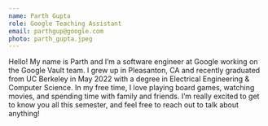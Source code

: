 ```yaml
---
name: Parth Gupta
role: Google Teaching Assistant
email: parthgup@google.com
photo: parth_gupta.jpeg
---
```


Hello! My name is Parth and I’m a software engineer at Google working on the Google Vault team. I grew up in Pleasanton, CA and recently graduated from UC Berkeley in May 2022 with a degree in Electrical Engineering & Computer Science. In my free time, I love playing board games, watching movies, and spending time with family and friends. I’m really excited to get to know you all this semester, and feel free to reach out to talk about anything!
